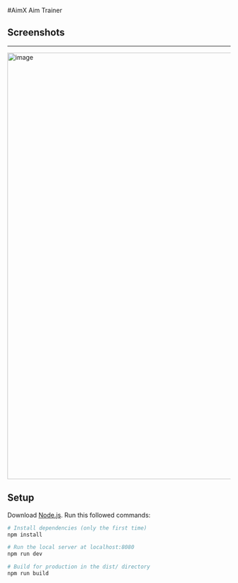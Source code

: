#AimX Aim Trainer

## Screenshots
---
<img width="960" alt="image" src="https://github.com/Capta1nCool/AimX/assets/69457423/c6e54b80-e4f5-46e5-9cf6-318b4d274707">

## Setup
Download [Node.js](https://nodejs.org/en/download/).
Run this followed commands:

``` bash
# Install dependencies (only the first time)
npm install

# Run the local server at localhost:8080
npm run dev

# Build for production in the dist/ directory
npm run build
```
